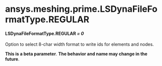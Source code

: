 # ansys.meshing.prime.LSDynaFileFormatType.REGULAR



#### LSDynaFileFormatType.REGULAR *= 0*

Option to select 8-char width format to write ids for elements and nodes.

**This is a beta parameter**. **The behavior and name may change in the future**.

<!-- !! processed by numpydoc !! -->
